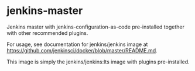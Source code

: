 # jenkins-master
Jenkins master with jenkins-configuration-as-code pre-installed together with other recommended plugins.

For usage, see documentation for jenkins/jenkins image at
https://github.com/jenkinsci/docker/blob/master/README.md.

This image is simply the jenkins/jenkins:lts image with plugins pre-installed.
